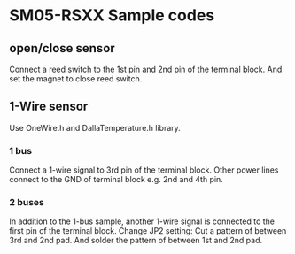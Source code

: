 SM05-RSXX Sample codes
=======================

## open/close sensor

Connect a reed switch to the 1st pin and 2nd pin of the terminal block.
And set the magnet to close reed switch.

## 1-Wire sensor

Use OneWire.h and DallaTemperature.h library.

### 1 bus

Connect a 1-wire signal to 3rd pin of the terminal block.
Other power lines connect to the GND of terminal block e.g. 2nd and 4th pin.

### 2 buses

In addition to the 1-bus sample, another 1-wire signal is connected to the first pin of the terminal block.
Change JP2 setting: Cut a pattern of between 3rd and 2nd pad. And solder the pattern of between 1st and 2nd pad. 

